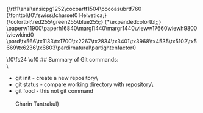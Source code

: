 {\rtf1\ansi\ansicpg1252\cocoartf1504\cocoasubrtf760
{\fonttbl\f0\fswiss\fcharset0 Helvetica;}
{\colortbl;\red255\green255\blue255;}
{\*\expandedcolortbl;;}
\paperw11900\paperh16840\margl1440\margr1440\vieww17660\viewh9800\viewkind0
\pard\tx566\tx1133\tx1700\tx2267\tx2834\tx3401\tx3968\tx4535\tx5102\tx5669\tx6236\tx6803\pardirnatural\partightenfactor0

\f0\fs24 \cf0 ## Summary of Git commands:\
\
* git init - create a new repository\
* git status - compare working directory with repository\
* git food - this not git command\
\
Charin Tantrakul}